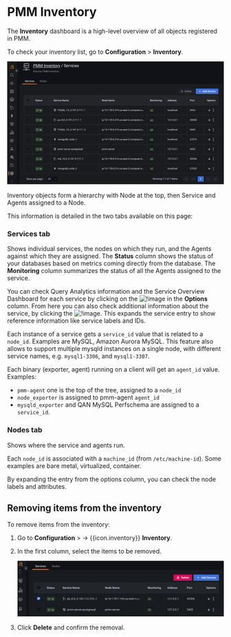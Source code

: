 # PMM Inventory

The **Inventory** dashboard is a high-level overview of all objects  registered in PMM.


To check your inventory list, go to <i class="uil uil-cog"></i> **Configuration** > **Inventory**.

![!image](../../_images/Inventory.png)

Inventory objects form a hierarchy with Node at the top, then Service and Agents assigned to a Node.

This information is detailed in the two tabs available on this page:

### **Services** tab

Shows individual services, the nodes on which they run, and the Agents against which they are assigned.
The **Status** column shows the status of your databases based on metrics coming directly from the database. 
The **Monitoring** column summarizes the status of all the Agents assigned to the service.

You can check Query Analytics information and the Service Overview Dashboard for each service by clicking on the ![!image](../../_images/dots-three-vertical.ico) in the **Options** column.
From here you can also check additional information about the service, by clicking the ![!image](../../_images/arrow-downward.ico). This expands the service entry to show reference information like service labels and IDs.

Each instance of a service gets a `service_id` value that is related to a `node_id`. Examples are MySQL, Amazon Aurora MySQL. This feature also allows to support multiple mysqld instances on a single node, with different service names, e.g. `mysql1-3306`, and `mysql1-3307`.

Each binary (exporter, agent) running on a client will get an `agent_id` value. Examples:

- `pmm-agent` one is the top of the tree, assigned to a `node_id`
- `node_exporter` is assigned to pmm-agent `agent_id`
- `mysqld_exporter` and QAN MySQL Perfschema are assigned to a `service_id`.

### **Nodes** tab

Shows where the service and agents run. 

Each `node_id` is associated with a `machine_id` (from `/etc/machine-id`). Some examples are bare metal, virtualized, container.

By expanding the entry from the options column, you can check the node labels and attributes. 

## Removing items from the inventory
To remove items from the inventory:

1. Go to <i class="uil uil-cog"></i> **Configuration** > → {{icon.inventory}} **Inventory**.

2. In the first column, select the items to be removed.

    ![!image](../../_images/PMM_Inventory_Item_Selection.png)

3. Click **Delete** and confirm the removal.